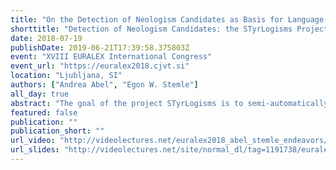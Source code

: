 ```yaml
---
title: "On the Detection of Neologism Candidates as Basis for Language Observation and Lexicographic Endeavours: the STyrLogisms Project"
shorttitle: "Detection of Neologism Candidates: the STyrLogisms Project"
date: 2018-07-19
publishDate: 2019-06-21T17:39:58.375803Z
event: "XVIII EURALEX International Congress"
event_url: "https://euralex2018.cjvt.si"
location: "Ljubljana, SI"
authors: ["Andrea Abel", "Egon W. Stemle"]
all_day: true
abstract: "The goal of the project STyrLogisms is to semi-automatically extract neologism (new lexemes) candidates for the German standard variety used in South Tyrol. We use a list of manually vetted URLs from news, magazines and blog websites of South Tyrol and regularly crawl their data, clean and process it and compare this new data to reference corpora and additional regional word lists and the formerly crawled data sets. Our reference corpora are DECOW14 with around 60m types, and the South Tyrolean Web Corpus with around 2.4m types; the additional word lists consist of named entities, terminological terms from the region, and specific terms of the German standard variety used in South Tyrol (altogether around 53k unique types). Here, we will report on the employed method, a first round of candidate extraction with an approach for a classification schema for the selected candidates, and some remarks on a second extraction round."
featured: false
publication: ""
publication_short: ""
url_video: "http://videolectures.net/euralex2018_abel_stemle_endeavors/"
url_slides: "http://videolectures.net/site/normal_dl/tag=1191738/euralex2018_abel_stemle_endeavors_01.pdf"
---
```



